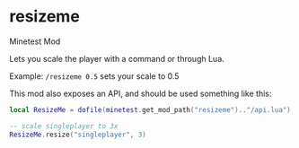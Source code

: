 # resizeme

Minetest Mod

Lets you scale the player with a command or through Lua.

Example: `/resizeme 0.5` sets your scale to 0.5

This mod also exposes an API, and should be used something like this:

```lua
local ResizeMe = dofile(minetest.get_mod_path("resizeme").."/api.lua")

-- scale singleplayer to 3x
ResizeMe.resize("singleplayer", 3)
```